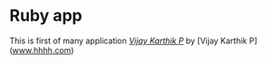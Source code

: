 # Ruby app
This is first of many application
[*Vijay Karthik P*](www.vijaykarthik.com) by [Vijay Karthik P] (www.hhhh.com) 
